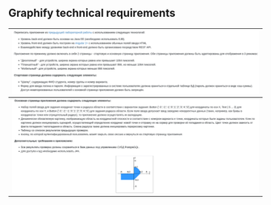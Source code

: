 ## Graphify technical requirements

| ![Alt text](image.png) |
|------------------------|
|![Alt text](image-1.png)|

